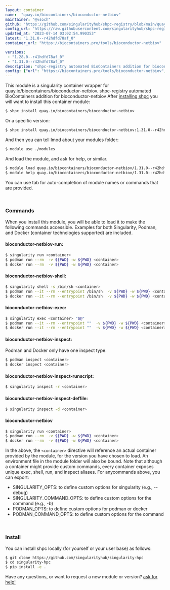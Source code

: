 ```yaml
---
layout: container
name:  "quay.io/biocontainers/bioconductor-netbiov"
maintainer: "@vsoch"
github: "https://github.com/singularityhub/shpc-registry/blob/main/quay.io/biocontainers/bioconductor-netbiov/container.yaml"
config_url: "https://raw.githubusercontent.com/singularityhub/shpc-registry/main/quay.io/biocontainers/bioconductor-netbiov/container.yaml"
updated_at: "2023-07-14 03:02:54.990353"
latest: "1.31.0--r42hdfd78af_0"
container_url: "https://biocontainers.pro/tools/bioconductor-netbiov"

versions:
 - "1.28.0--r41hdfd78af_0"
 - "1.31.0--r42hdfd78af_0"
description: "shpc-registry automated BioContainers addition for bioconductor-netbiov"
config: {"url": "https://biocontainers.pro/tools/bioconductor-netbiov", "maintainer": "@vsoch", "description": "shpc-registry automated BioContainers addition for bioconductor-netbiov", "latest": {"1.31.0--r42hdfd78af_0": "sha256:29ed77ceb6558e82e2505fe70df7d495d1887ff3c4247dd8cceb0e15a3da4ffb"}, "tags": {"1.28.0--r41hdfd78af_0": "sha256:d3f2e007bf57952d4cbb5e8ca6b6ec83de5fe2a0aa647307f9651d85547a3405", "1.31.0--r42hdfd78af_0": "sha256:29ed77ceb6558e82e2505fe70df7d495d1887ff3c4247dd8cceb0e15a3da4ffb"}, "docker": "quay.io/biocontainers/bioconductor-netbiov"}
---
```


This module is a singularity container wrapper for quay.io/biocontainers/bioconductor-netbiov.
shpc-registry automated BioContainers addition for bioconductor-netbiov
After [installing shpc](#install) you will want to install this container module:


```bash
$ shpc install quay.io/biocontainers/bioconductor-netbiov
```

Or a specific version:

```bash
$ shpc install quay.io/biocontainers/bioconductor-netbiov:1.31.0--r42hdfd78af_0
```

And then you can tell lmod about your modules folder:

```bash
$ module use ./modules
```

And load the module, and ask for help, or similar.

```bash
$ module load quay.io/biocontainers/bioconductor-netbiov/1.31.0--r42hdfd78af_0
$ module help quay.io/biocontainers/bioconductor-netbiov/1.31.0--r42hdfd78af_0
```

You can use tab for auto-completion of module names or commands that are provided.

<br>

### Commands

When you install this module, you will be able to load it to make the following commands accessible.
Examples for both Singularity, Podman, and Docker (container technologies supported) are included.

#### bioconductor-netbiov-run:

```bash
$ singularity run <container>
$ podman run --rm  -v ${PWD} -w ${PWD} <container>
$ docker run --rm  -v ${PWD} -w ${PWD} <container>
```

#### bioconductor-netbiov-shell:

```bash
$ singularity shell -s /bin/sh <container>
$ podman run --it --rm --entrypoint /bin/sh  -v ${PWD} -w ${PWD} <container>
$ docker run --it --rm --entrypoint /bin/sh  -v ${PWD} -w ${PWD} <container>
```

#### bioconductor-netbiov-exec:

```bash
$ singularity exec <container> "$@"
$ podman run --it --rm --entrypoint ""  -v ${PWD} -w ${PWD} <container> "$@"
$ docker run --it --rm --entrypoint ""  -v ${PWD} -w ${PWD} <container> "$@"
```

#### bioconductor-netbiov-inspect:

Podman and Docker only have one inspect type.

```bash
$ podman inspect <container>
$ docker inspect <container>
```

#### bioconductor-netbiov-inspect-runscript:

```bash
$ singularity inspect -r <container>
```

#### bioconductor-netbiov-inspect-deffile:

```bash
$ singularity inspect -d <container>
```



#### bioconductor-netbiov

```bash
$ singularity run <container>
$ podman run --rm  -v ${PWD} -w ${PWD} <container>
$ docker run --rm  -v ${PWD} -w ${PWD} <container>
```


In the above, the `<container>` directive will reference an actual container provided
by the module, for the version you have chosen to load. An environment file in the
module folder will also be bound. Note that although a container
might provide custom commands, every container exposes unique exec, shell, run, and
inspect aliases. For anycommands above, you can export:

 - SINGULARITY_OPTS: to define custom options for singularity (e.g., --debug)
 - SINGULARITY_COMMAND_OPTS: to define custom options for the command (e.g., -b)
 - PODMAN_OPTS: to define custom options for podman or docker
 - PODMAN_COMMAND_OPTS: to define custom options for the command

<br>

### Install

You can install shpc locally (for yourself or your user base) as follows:

```bash
$ git clone https://github.com/singularityhub/singularity-hpc
$ cd singularity-hpc
$ pip install -e .
```

Have any questions, or want to request a new module or version? [ask for help!](https://github.com/singularityhub/singularity-hpc/issues)
